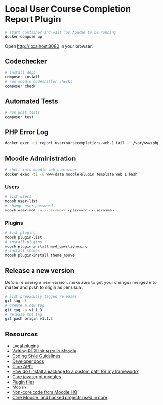 # Local User Course Completion Report Plugin

```sh
# start container and wait for Apache to be running
docker-compose up 
```

Open [http://localhost:8080](http://localhost:8080) in your browser.


## Codechecker

```sh
# install deps
composer install
# run moodle codesniffer checks
composer check
```

## Automated Tests

```sh
# run unit tests
composer test
```

## PHP Error Log

```sh
docker exec -ti report_usercoursecompletions-web-1 tail -f /var/www/php_errors.log
```

## Moodle Administration

```sh
# shell into moodle web container
docker exec -ti -u www-data moodle-plugin_template_web_1 bash
```
### Users

```sh
# list users
moosh user-list
# change user password
moosh user-mod -n --password <password> <username>
```

### Plugins

```sh
# list plugins
moosh plugin-list
# install plugins
moosh plugin-install mod_questionnaire
# install themes
moosh plugin-install theme_moove
```

## Release a new version

Before releasing a new version, make sure to get your changes merged into master and push to origin as per usual.

```sh
# list previously tagged releases
git tag -l
# create a new tag
git tag -a v1.1.3
# release the tag
git push origin v1.1.3
```

## Resources

- [Local plugins](https://moodledev.io/docs/apis/plugintypes/local)
- [Writing PHPUnit tests in Moodle](https://docs.moodle.org/dev/Writing_PHPUnit_tests)
- [Coding Style Guidelines](https://docs.moodle.org/dev/Coding_style)
- [Developer docs](https://docs.moodle.org/dev/Main_Page)
- [Core API's](https://docs.moodle.org/dev/Core_APIs)
- [How do I install a package to a custom path for my framework?](https://getcomposer.org/doc/faqs/how-do-i-install-a-package-to-a-custom-path-for-my-framework.md)
- [Core javascript modules](https://docs.moodle.org/dev/Useful_core_Javascript_modules)
- [Plugin files](https://docs.moodle.org/dev/Plugin_files)
- [Moosh](https://moosh-online.com/)
- [Non-core code from Moodle HQ](https://github.com/moodlehq/)
- [Core Moodle, and hacked projects used in core ](https://github.com/moodle)


